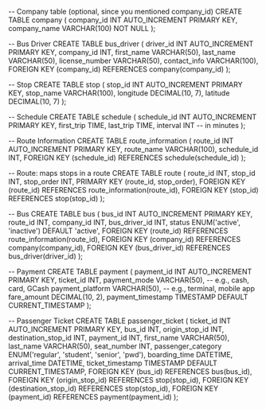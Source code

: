-- Company table (optional, since you mentioned company_id)
CREATE TABLE company (
    company_id INT AUTO_INCREMENT PRIMARY KEY,
    company_name VARCHAR(100) NOT NULL
);

-- Bus Driver
CREATE TABLE bus_driver (
    driver_id INT AUTO_INCREMENT PRIMARY KEY,
    company_id INT,
    first_name VARCHAR(50),
    last_name VARCHAR(50),
    license_number VARCHAR(50),
    contact_info VARCHAR(100),
    FOREIGN KEY (company_id) REFERENCES company(company_id)
);

-- Stop
CREATE TABLE stop (
    stop_id INT AUTO_INCREMENT PRIMARY KEY,
    stop_name VARCHAR(100),
    longitude DECIMAL(10, 7),
    latitude DECIMAL(10, 7)
);

-- Schedule
CREATE TABLE schedule (
    schedule_id INT AUTO_INCREMENT PRIMARY KEY,
    first_trip TIME,
    last_trip TIME,
    interval INT -- in minutes
);

-- Route Information
CREATE TABLE route_information (
    route_id INT AUTO_INCREMENT PRIMARY KEY,
    route_name VARCHAR(100),
    schedule_id INT,
    FOREIGN KEY (schedule_id) REFERENCES schedule(schedule_id)
);

-- Route: maps stops in a route
CREATE TABLE route (
    route_id INT,
    stop_id INT,
    stop_order INT,
    PRIMARY KEY (route_id, stop_order),
    FOREIGN KEY (route_id) REFERENCES route_information(route_id),
    FOREIGN KEY (stop_id) REFERENCES stop(stop_id)
);

-- Bus
CREATE TABLE bus (
    bus_id INT AUTO_INCREMENT PRIMARY KEY,
    route_id INT,
    company_id INT,
    bus_driver_id INT,
    status ENUM('active', 'inactive') DEFAULT 'active',
    FOREIGN KEY (route_id) REFERENCES route_information(route_id),
    FOREIGN KEY (company_id) REFERENCES company(company_id),
    FOREIGN KEY (bus_driver_id) REFERENCES bus_driver(driver_id)
);

-- Payment
CREATE TABLE payment (
    payment_id INT AUTO_INCREMENT PRIMARY KEY,
    ticket_id INT,
    payment_mode VARCHAR(50), -- e.g., cash, card, GCash
    payment_platform VARCHAR(50), -- e.g., terminal, mobile app
    fare_amount DECIMAL(10, 2),
    payment_timestamp TIMESTAMP DEFAULT CURRENT_TIMESTAMP
);

-- Passenger Ticket
CREATE TABLE passenger_ticket (
    ticket_id INT AUTO_INCREMENT PRIMARY KEY,
    bus_id INT,
    origin_stop_id INT,
    destination_stop_id INT,
    payment_id INT,
    first_name VARCHAR(50),
    last_name VARCHAR(50),
    seat_number INT,
    passenger_category ENUM('regular', 'student', 'senior', 'pwd'),
    boarding_time DATETIME,
    arrival_time DATETIME,
    ticket_timestamp TIMESTAMP DEFAULT CURRENT_TIMESTAMP,
    FOREIGN KEY (bus_id) REFERENCES bus(bus_id),
    FOREIGN KEY (origin_stop_id) REFERENCES stop(stop_id),
    FOREIGN KEY (destination_stop_id) REFERENCES stop(stop_id),
    FOREIGN KEY (payment_id) REFERENCES payment(payment_id)
);
